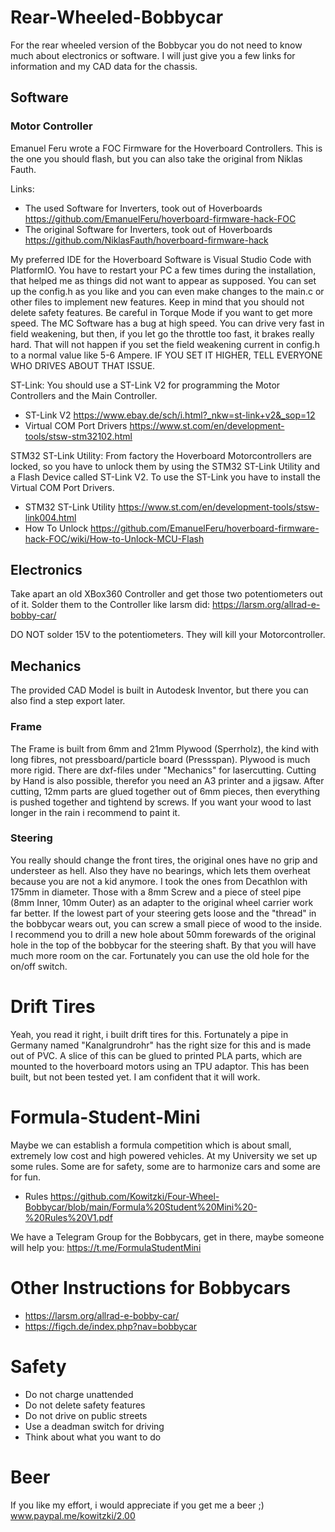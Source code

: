 # Rear-Wheeled-Bobbycar
For the rear wheeled version of the Bobbycar you do not need to know much about electronics or software. I will just give you a few links for information and my CAD data for the chassis.

## Software

### Motor Controller
Emanuel Feru wrote a FOC Firmware for the Hoverboard Controllers. This is the one you should flash, but you can also take the original from Niklas Fauth.

Links:
- The used Software for Inverters, took out of Hoverboards https://github.com/EmanuelFeru/hoverboard-firmware-hack-FOC
- The original Software for Inverters, took out of Hoverboards https://github.com/NiklasFauth/hoverboard-firmware-hack

My preferred IDE for the Hoverboard Software is Visual Studio Code with PlatformIO. You have to restart your PC a few times during the installation, that helped me as things did not want to appear as supposed. You can set up the config.h as you like and you can even make changes to the main.c or other files to implement new features. Keep in mind that you should not delete safety features.
Be careful in Torque Mode if you want to get more speed. The MC Software has a bug at high speed. You can drive very fast in field weakening, but then, if you let go the throttle too fast, it brakes really hard. That will not happen if you set the field weakening current in config.h to a normal value like 5-6 Ampere. IF YOU SET IT HIGHER, TELL EVERYONE WHO DRIVES ABOUT THAT ISSUE. 

ST-Link:
You should use a ST-Link V2 for programming the Motor Controllers and the Main Controller.
- ST-Link V2 https://www.ebay.de/sch/i.html?_nkw=st-link+v2&_sop=12
- Virtual COM Port Drivers https://www.st.com/en/development-tools/stsw-stm32102.html

STM32 ST-Link Utility:
From factory the Hoverboard Motorcontrollers are locked, so you have to unlock them by using the STM32 ST-Link Utility and a Flash Device called ST-Link V2. To use the ST-Link you have to install the Virtual COM Port Drivers.
- STM32 ST-Link Utility https://www.st.com/en/development-tools/stsw-link004.html
- How To Unlock https://github.com/EmanuelFeru/hoverboard-firmware-hack-FOC/wiki/How-to-Unlock-MCU-Flash

## Electronics
Take apart an old XBox360 Controller and get those two potentiometers out of it. Solder them to the Controller like larsm did: https://larsm.org/allrad-e-bobby-car/

DO NOT solder 15V to the potentiometers. They will kill your Motorcontroller.

## Mechanics
The provided CAD Model is built in Autodesk Inventor, but there you can also find a step export later.


### Frame
The Frame is built from 6mm and 21mm Plywood (Sperrholz), the kind with long fibres, not pressboard/particle board (Pressspan). Plywood is much more rigid.
There are dxf-files under "Mechanics" for lasercutting. Cutting by Hand is also possible, therefor you need an A3 printer and a jigsaw.
After cutting, 12mm parts are glued together out of 6mm pieces, then everything is pushed together and tightend by screws.
If you want your wood to last longer in the rain i recommend to paint it.

### Steering
You really should change the front tires, the original ones have no grip and understeer as hell. Also they have no bearings, which lets them overheat because you are not a kid anymore. I took the ones from Decathlon with 175mm in diameter. Those with a 8mm Screw and a piece of steel pipe (8mm Inner, 10mm Outer) as an adapter to the original wheel carrier work far better.
If the lowest part of your steering gets loose and the "thread" in the bobbycar wears out, you can screw a small piece of wood to the inside.
I recommend you to drill a new hole about 50mm forewards of the original hole in the top of the bobbycar for the steering shaft. By that you will have much more room on the car. Fortunately you can use the old hole for the on/off switch.



# Drift Tires
Yeah, you read it right, i built drift tires for this. Fortunately a pipe in Germany named "Kanalgrundrohr" has the right size for this and is made out of PVC. A slice of this can be glued to printed PLA parts, which are mounted to the hoverboard motors using an TPU adaptor. This has been built, but not been tested yet. I am confident that it will work.



# Formula-Student-Mini
Maybe we can establish a formula competition which is about small, extremely low cost and high powered vehicles. At my University we set up some rules. Some are for safety, some are to harmonize cars and some are for fun.
- Rules https://github.com/Kowitzki/Four-Wheel-Bobbycar/blob/main/Formula%20Student%20Mini%20-%20Rules%20V1.pdf

We have a Telegram Group for the Bobbycars, get in there, maybe someone will help you: https://t.me/FormulaStudentMini



# Other Instructions for Bobbycars
- https://larsm.org/allrad-e-bobby-car/
- https://figch.de/index.php?nav=bobbycar



# Safety
- Do not charge unattended
- Do not delete safety features
- Do not drive on public streets
- Use a deadman switch for driving
- Think about what you want to do



# Beer
If you like my effort, i would appreciate if you get me a beer ;)
www.paypal.me/kowitzki/2.00
